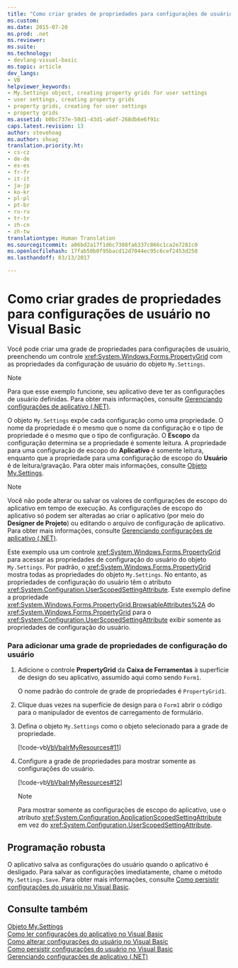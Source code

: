 ```yaml
---
title: "Como criar grades de propriedades para configurações de usuário no Visual Basic | Microsoft Docs"
ms.custom: 
ms.date: 2015-07-20
ms.prod: .net
ms.reviewer: 
ms.suite: 
ms.technology:
- devlang-visual-basic
ms.topic: article
dev_langs:
- VB
helpviewer_keywords:
- My.Settings object, creating property grids for user settings
- user settings, creating property grids
- property grids, creating for user settings
- property grids
ms.assetid: b0bc737e-50d1-43d1-a6df-268db6e6f91c
caps.latest.revision: 13
author: stevehoag
ms.author: shoag
translation.priority.ht:
- cs-cz
- de-de
- es-es
- fr-fr
- it-it
- ja-jp
- ko-kr
- pl-pl
- pt-br
- ru-ru
- tr-tr
- zh-cn
- zh-tw
translationtype: Human Translation
ms.sourcegitcommit: a06bd2a17f1d6c7308fa6337c866c1ca2e7281c0
ms.openlocfilehash: 17fab50b0f95bacd12d7044ec95c6cef2453d250
ms.lasthandoff: 03/13/2017

---
```

# <a name="how-to-create-property-grids-for-user-settings-in-visual-basic"></a>Como criar grades de propriedades para configurações de usuário no Visual Basic
Você pode criar uma grade de propriedades para configurações de usuário, preenchendo um controle <xref:System.Windows.Forms.PropertyGrid> com as propriedades da configuração de usuário do objeto `My.Settings`.  
  
> [!NOTE]
>  Para que esse exemplo funcione, seu aplicativo deve ter as configurações de usuário definidas. Para obter mais informações, consulte [Gerenciando configurações de aplicativo (.NET)](https://docs.microsoft.com/visualstudio/ide/managing-application-settings-dotnet).  
  
 O objeto `My.Settings` expõe cada configuração como uma propriedade. O nome da propriedade é o mesmo que o nome da configuração e o tipo de propriedade é o mesmo que o tipo de configuração. O **Escopo** da configuração determina se a propriedade é somente leitura. A propriedade para uma configuração de escopo do **Aplicativo** é somente leitura, enquanto que a propriedade para uma configuração de escopo do **Usuário** é de leitura/gravação. Para obter mais informações, consulte [Objeto My.Settings](../../../../visual-basic/language-reference/objects/my-settings-object.md).  
  
> [!NOTE]
>  Você não pode alterar ou salvar os valores de configurações de escopo do aplicativo em tempo de execução. As configurações de escopo do aplicativo só podem ser alteradas ao criar o aplicativo (por meio do **Designer de Projeto**) ou editando o arquivo de configuração de aplicativo. Para obter mais informações, consulte [Gerenciando configurações de aplicativo (.NET)](https://docs.microsoft.com/visualstudio/ide/managing-application-settings-dotnet).  
  
 Este exemplo usa um controle <xref:System.Windows.Forms.PropertyGrid> para acessar as propriedades de configuração do usuário do objeto `My.Settings`. Por padrão, o <xref:System.Windows.Forms.PropertyGrid> mostra todas as propriedades do objeto `My.Settings`. No entanto, as propriedades de configuração do usuário têm o atributo <xref:System.Configuration.UserScopedSettingAttribute>. Este exemplo define a propriedade <xref:System.Windows.Forms.PropertyGrid.BrowsableAttributes%2A> do <xref:System.Windows.Forms.PropertyGrid> para o <xref:System.Configuration.UserScopedSettingAttribute> exibir somente as propriedades de configuração do usuário.  
  
### <a name="to-add-a-user-setting-property-grid"></a>Para adicionar uma grade de propriedades de configuração do usuário  
  
1.  Adicione o controle **PropertyGrid** da **Caixa de Ferramentas** à superfície de design do seu aplicativo, assumido aqui como sendo `Form1`.  
  
     O nome padrão do controle de grade de propriedades é `PropertyGrid1`.  
  
2.  Clique duas vezes na superfície de design para o `Form1` abrir o código para o manipulador de eventos de carregamento de formulário.  
  
3.  Defina o objeto `My.Settings` como o objeto selecionado para a grade de propriedade.  
  
     [!code-vb[VbVbalrMyResources#11](../../../../visual-basic/developing-apps/programming/app-settings/codesnippet/VisualBasic/how-to-create-property-grids-for-user-settings_1.vb)]  
  
4.  Configure a grade de propriedades para mostrar somente as configurações do usuário.  
  
     [!code-vb[VbVbalrMyResources#12](../../../../visual-basic/developing-apps/programming/app-settings/codesnippet/VisualBasic/how-to-create-property-grids-for-user-settings_2.vb)]  
  
    > [!NOTE]
    >  Para mostrar somente as configurações de escopo do aplicativo, use o atributo <xref:System.Configuration.ApplicationScopedSettingAttribute> em vez do <xref:System.Configuration.UserScopedSettingAttribute>.  
  
## <a name="robust-programming"></a>Programação robusta  
 O aplicativo salva as configurações do usuário quando o aplicativo é desligado. Para salvar as configurações imediatamente, chame o método `My.Settings.Save`. Para obter mais informações, consulte [Como persistir configurações do usuário no Visual Basic](../../../../visual-basic/developing-apps/programming/app-settings/how-to-persist-user-settings.md).  
  
## <a name="see-also"></a>Consulte também  
 [Objeto My.Settings](../../../../visual-basic/language-reference/objects/my-settings-object.md)   
 [Como ler configurações do aplicativo no Visual Basic](../../../../visual-basic/developing-apps/programming/app-settings/how-to-read-application-settings.md)   
 [Como alterar configurações do usuário no Visual Basic](../../../../visual-basic/developing-apps/programming/app-settings/how-to-change-user-settings.md)   
 [Como persistir configurações do usuário no Visual Basic](../../../../visual-basic/developing-apps/programming/app-settings/how-to-persist-user-settings.md)   
 [Gerenciando configurações de aplicativo (.NET)](https://docs.microsoft.com/visualstudio/ide/managing-application-settings-dotnet)
